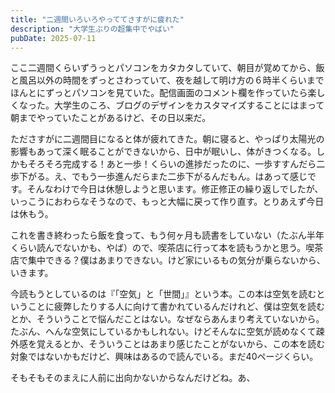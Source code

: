 ```yaml
---
title: "二週間いろいろやっててさすがに疲れた"
description: "大学生ぶりの超集中でやばい"
pubDate: 2025-07-11
---
```


ここ二週間くらいずうっとパソコンをカタカタしていて、朝目が覚めてから、飯と風呂以外の時間をずっとさわっていて、夜を越して明け方の６時半くらいまでほんとにずっとパソコンを見ていた。配信画面のコメント欄を作っていたら楽しくなった。大学生のころ、ブログのデザインをカスタマイズすることにはまって朝までやっていたことがあるけど、その日以来だ。

たださすがに二週間目になると体が疲れてきた。朝に寝ると、やっぱり太陽光の影響もあって深く眠ることができないから、日中が眠いし、体がきつくなる。しかもそろそろ完成する！あと一歩！くらいの進捗だったのに、一歩すすんだら二歩下がる。え、でもう一歩進んだらまた二歩下がるんだもん。はあって感じです。そんなわけで今日は休憩しようと思います。修正修正の繰り返しでしたが、いっこうにおわらなそうなので、もっと大幅に戻って作り直す。とりあえず今日は休もう。

これを書き終わったら飯を食って、もう何ヶ月も読書をしていない（たぶん半年くらい読んでないかも、やば）ので、喫茶店に行って本を読もうかと思う。喫茶店で集中できる？僕はあまりできない。けど家にいるもの気分が乗らないから、いきます。

今読もうとしているのは『「空気」と「世間」』という本。この本は空気を読むということに疲弊したりする人に向けて書かれているんだけれど、僕は空気を読むとか、そういうことで悩んだことはない。なぜならあんまり考えていないから。たぶん、へんな空気にしているかもしれない。けどそんなに空気が読めなくて疎外感を覚えるとか、そういうことはあまり感じたことがないから、この本を読む対象ではないかもだけど、興味はあるので読んでいる。まだ40ページくらい。

そもそもそのまえに人前に出向かないからなんだけどね。あ、